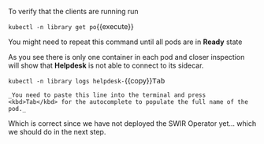 
To verify that the clients are running run

`kubectl -n library get po`{{execute}}

You might need to repeat this command until all pods are in **Ready** state


As you see there is only one container in each pod and closer inspection will show that **Helpdesk** is not able to connect to its sidecar.

`kubectl -n library logs helpdesk-`{{copy}}<kbd>Tab</kbd>

	_You need to paste this line into the terminal and press <kbd>Tab</kbd> for the autocomplete to populate the full name of the pod._

Which is correct since we have not deployed the SWIR Operator yet... which we should do in the next step.
